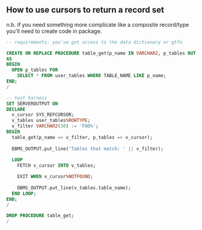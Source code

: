 ## How to use cursors to return a record set

n.b. if you need something more complicate like a composite record/type you'll need to create code in package.

```sql
-- requirements: you've got access to the data dictionary or gtfo

CREATE OR REPLACE PROCEDURE table_get(p_name IN VARCHAR2, p_tables OUT SYS_REFCURSOR)
AS
BEGIN
  OPEN p_tables FOR
    SELECT * FROM user_tables WHERE TABLE_NAME LIKE p_name;
END;
/

-- test harness
SET SERVEROUTPUT ON
DECLARE
  v_cursor SYS_REFCURSOR;
  v_tables user_tables%ROWTYPE;
  v_filter VARCHAR2(30) := 'FOO%';
BEGIN
  table_get(p_name => v_filter, p_tables => v_cursor);
  
  DBMS_OUTPUT.put_line('Tables that match: ' || v_filter);
  
  LOOP
    FETCH v_cursor INTO v_tables;

    EXIT WHEN v_cursor%NOTFOUND;
    
    DBMS_OUTPUT.put_line(v_tables.table_name);
  END LOOP;
END;
/

DROP PROCEDURE table_get;
/

```
